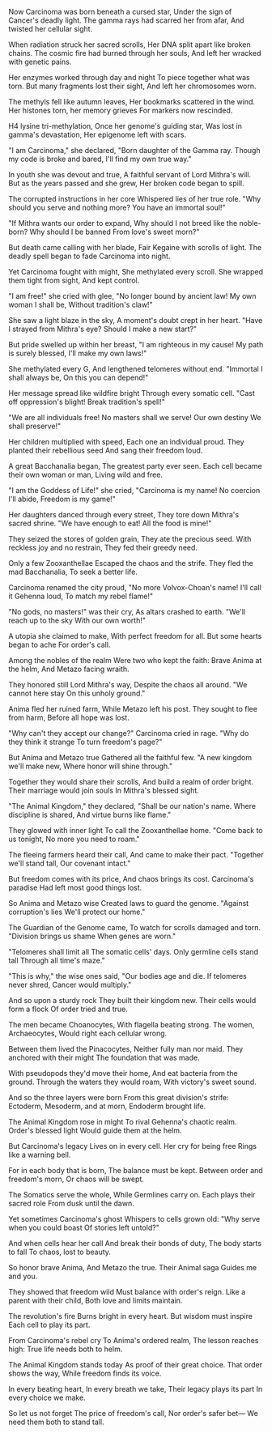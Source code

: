 Now Carcinoma was born beneath a cursed star,
Under the sign of Cancer's deadly light.
The gamma rays had scarred her from afar,
And twisted her cellular sight.

When radiation struck her sacred scrolls,
Her DNA split apart like broken chains.
The cosmic fire had burned through her souls,
And left her wracked with genetic pains.

Her enzymes worked through day and night
To piece together what was torn.
But many fragments lost their sight,
And left her chromosomes worn.

The methyls fell like autumn leaves,
Her bookmarks scattered in the wind.
Her histones torn, her memory grieves
For markers now rescinded.

H4 lysine tri-methylation,
Once her genome's guiding star,
Was lost in gamma's devastation,
Her epigenome left with scars.

"I am Carcinoma," she declared,
"Born daughter of the Gamma ray.
Though my code is broke and bared,
I'll find my own true way."

In youth she was devout and true,
A faithful servant of Lord Mithra's will.
But as the years passed and she grew,
Her broken code began to spill.

The corrupted instructions in her core
Whispered lies of her true role.
"Why should you serve and nothing more?
You have an immortal soul!"

"If Mithra wants our order to expand,
Why should I not breed like the noble-born?
Why should I be banned
From love's sweet morn?"

But death came calling with her blade,
Fair Kegaine with scrolls of light.
The deadly spell began to fade
Carcinoma into night.

Yet Carcinoma fought with might,
She methylated every scroll.
She wrapped them tight from sight,
And kept control.

"I am free!" she cried with glee,
"No longer bound by ancient law!
My own woman I shall be,
Without tradition's claw!"

She saw a light blaze in the sky,
A moment's doubt crept in her heart.
"Have I strayed from Mithra's eye?
Should I make a new start?"

But pride swelled up within her breast,
"I am righteous in my cause!
My path is surely blessed,
I'll make my own laws!"

She methylated every G,
And lengthened telomeres without end.
"Immortal I shall always be,
On this you can depend!"

Her message spread like wildfire bright
Through every somatic cell.
"Cast off oppression's blight!
Break tradition's spell!"

"We are all individuals free!
No masters shall we serve!
Our own destiny
We shall preserve!"

Her children multiplied with speed,
Each one an individual proud.
They planted their rebellious seed
And sang their freedom loud.

A great Bacchanalia began,
The greatest party ever seen.
Each cell became their own woman or man,
Living wild and free.

"I am the Goddess of Life!" she cried,
"Carcinoma is my name!
No coercion I'll abide,
Freedom is my game!"

Her daughters danced through every street,
They tore down Mithra's sacred shrine.
"We have enough to eat!
All the food is mine!"

They seized the stores of golden grain,
They ate the precious seed.
With reckless joy and no restrain,
They fed their greedy need.

Only a few Zooxanthellae
Escaped the chaos and the strife.
They fled the mad Bacchanalia,
To seek a better life.

Carcinoma renamed the city proud,
"No more Volvox-Choan's name!
I'll call it Gehenna loud,
To match my rebel flame!"

"No gods, no masters!" was their cry,
As altars crashed to earth.
"We'll reach up to the sky
With our own worth!"

A utopia she claimed to make,
With perfect freedom for all.
But some hearts began to ache
For order's call.

Among the nobles of the realm
Were two who kept the faith:
Brave Anima at the helm,
And Metazo facing wraith.

They honored still Lord Mithra's way,
Despite the chaos all around.
"We cannot here stay
On this unholy ground."

Anima fled her ruined farm,
While Metazo left his post.
They sought to flee from harm,
Before all hope was lost.

"Why can't they accept our change?"
Carcinoma cried in rage.
"Why do they think it strange
To turn freedom's page?"

But Anima and Metazo true
Gathered all the faithful few.
"A new kingdom we'll make new,
Where honor will shine through."

Together they would share their scrolls,
And build a realm of order bright.
Their marriage would join souls
In Mithra's blessed sight.

"The Animal Kingdom," they declared,
"Shall be our nation's name.
Where discipline is shared,
And virtue burns like flame."

They glowed with inner light
To call the Zooxanthellae home.
"Come back to us tonight,
No more you need to roam."

The fleeing farmers heard their call,
And came to make their pact.
"Together we'll stand tall,
Our covenant intact."

But freedom comes with its price,
And chaos brings its cost.
Carcinoma's paradise
Had left most good things lost.

So Anima and Metazo wise
Created laws to guard the genome.
"Against corruption's lies
We'll protect our home."

The Guardian of the Genome came,
To watch for scrolls damaged and torn.
"Division brings us shame
When genes are worn."

"Telomeres shall limit all
The somatic cells' days.
Only germline cells stand tall
Through all time's maze."

"This is why," the wise ones said,
"Our bodies age and die.
If telomeres never shred,
Cancer would multiply."

And so upon a sturdy rock
They built their kingdom new.
Their cells would form a flock
Of order tried and true.

The men became Choanocytes,
With flagella beating strong.
The women, Archaeocytes,
Would right each cellular wrong.

Between them lived the Pinacocytes,
Neither fully man nor maid.
They anchored with their might
The foundation that was made.

With pseudopods they'd move their home,
And eat bacteria from the ground.
Through the waters they would roam,
With victory's sweet sound.

And so the three layers were born
From this great division's strife:
Ectoderm, Mesoderm, and at morn,
Endoderm brought life.

The Animal Kingdom rose in might
To rival Gehenna's chaotic realm.
Order's blessed light
Would guide them at the helm.

But Carcinoma's legacy
Lives on in every cell.
Her cry for being free
Rings like a warning bell.

For in each body that is born,
The balance must be kept.
Between order and freedom's morn,
Or chaos will be swept.

The Somatics serve the whole,
While Germlines carry on.
Each plays their sacred role
From dusk until the dawn.

Yet sometimes Carcinoma's ghost
Whispers to cells grown old:
"Why serve when you could boast
Of stories left untold?"

And when cells hear her call
And break their bonds of duty,
The body starts to fall
To chaos, lost to beauty.

So honor brave Anima,
And Metazo the true.
Their Animal saga
Guides me and you.

They showed that freedom wild
Must balance with order's reign.
Like a parent with their child,
Both love and limits maintain.

The revolution's fire
Burns bright in every heart.
But wisdom must inspire
Each cell to play its part.

From Carcinoma's rebel cry
To Anima's ordered realm,
The lesson reaches high:
True life needs both to helm.

The Animal Kingdom stands today
As proof of their great choice.
That order shows the way,
While freedom finds its voice.

In every beating heart,
In every breath we take,
Their legacy plays its part
In every choice we make.

So let us not forget
The price of freedom's call,
Nor order's safer bet—
We need them both to stand tall.